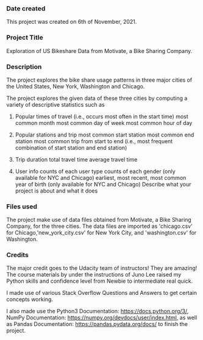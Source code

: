 ### Date created
This project was created on 6th of November, 2021.

### Project Title
Exploration of US Bikeshare Data from Motivate, a Bike Sharing Company.

### Description
The project explores the bike share usage patterns in three major cities of the United States, New York, Washington and Chicago. 

The project explores the given data of these three cities by computing a variety of descriptive statistics such as 
1. Popular times of travel (i.e., occurs most often in the start time)
    most common month
    most common day of week
    most common hour of day

2. Popular stations and trip
    most common start station
    most common end station
    most common trip from start to end (i.e., most frequent combination of start station and end station)

3. Trip duration
    total travel time
    average travel time

4. User info
    counts of each user type
    counts of each gender (only available for NYC and Chicago)
    earliest, most recent, most common year of birth (only available for NYC and Chicago)
    Describe what your project is about and what it does

### Files used
The project make use of data files obtained from Motivate, a Bike Sharing Company, for the three cities. The data files are imported as 'chicago.csv' for Chicago,'new_york_city.csv' for New York City, and 'washington.csv' for Washington.

### Credits
The major credit goes to the Udacity team of instructors! They are amazing! The course materials by under the instructions of Juno Lee raised my Python skills and confidence level from Newbie to intermediate real quick.

I made use of various Stack Overflow Questions and Answers to get certain concepts working.

I also made use the Python3 Documentation: https://docs.python.org/3/, NumPy Documentation: https://numpy.org/devdocs/user/index.html, as well as Pandas Documentation: https://pandas.pydata.org/docs/ to finish the project.


